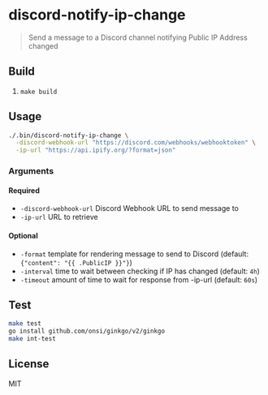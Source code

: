# discord-notify-ip-change

> Send a message to a Discord channel notifying Public IP Address changed

## Build

1. `make build`

## Usage

```bash
./.bin/discord-notify-ip-change \
  -discord-webhook-url "https://discord.com/webhooks/webhooktoken" \
  -ip-url "https://api.ipify.org/?format=json"
```

### Arguments

#### Required

- `-discord-webhook-url` Discord Webhook URL to send message to
- `-ip-url` URL to retrieve

#### Optional

- `-format` template for rendering message to send to Discord (default: `{"content": "{{ .PublicIP }}"}`)
- `-interval` time to wait between checking if IP has changed (default: `4h`)
- `-timeout` amount of time to wait for response from -ip-url (default: `60s`)

## Test

```bash
make test
go install github.com/onsi/ginkgo/v2/ginkgo
make int-test
```

## License

MIT
